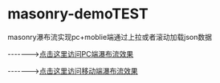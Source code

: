 # masonry-demoTEST

masonry瀑布流实现pc+moblie端通过上拉或者滚动加载json数据

------->[点击这里访问PC端瀑布流效果](https://fairyly.github.io/masonry-demoTEST/)

------->[点击这里访问移动端瀑布流效果](https://fairyly.github.io/masonry-demoTEST-mobile/)

